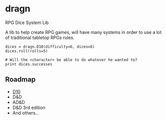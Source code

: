 dragn
=====

RPG Dice System Lib

A lib to help create RPG games, will have many systems in order to use a lot of traditional tabletop RPGs rules.

    dices = dragn.D10(difficulty=6, dices=6)
    dices.roll(rolls=5)

    # Will the <character> be able to do whatever he wanted to?
    print dices.successes

## Roadmap

* [D10](https://en.wikipedia.org/wiki/Storytelling_System)
* D&D
* AD&D
* D&D 3rd edition
* And others...
